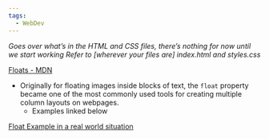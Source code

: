 ```yaml
---
tags:
  - WebDev
---
```

*Goes over what’s in the HTML and CSS files, there’s nothing for now until we start working
Refer to [*wherever your files are*] index.html and styles.css*

[Floats - MDN](https://developer.mozilla.org/en-US/docs/Learn/CSS/CSS_layout/Floats)
* Originally for floating images inside blocks of text, the `float` property became one of the most commonly used tools for creating multiple column layouts on webpages.
	* Examples linked below

[Float Example in a real world situation](https://developer.mozilla.org/en-US/docs/Learn/CSS/CSS_layout/Floats#a_float_example)